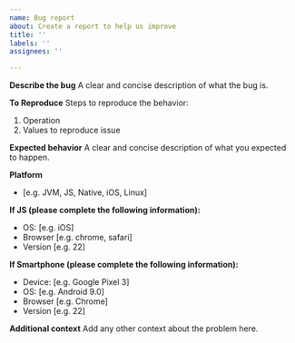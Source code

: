 ```yaml
---
name: Bug report
about: Create a report to help us improve
title: ''
labels: ''
assignees: ''

---
```


**Describe the bug**
A clear and concise description of what the bug is.

**To Reproduce**
Steps to reproduce the behavior:
1. Operation
2. Values to reproduce issue

**Expected behavior**
A clear and concise description of what you expected to happen.

**Platform**
 - [e.g. JVM, JS, Native, iOS, Linux]

**If JS (please complete the following information):**
 - OS: [e.g. iOS]
 - Browser [e.g. chrome, safari]
 - Version [e.g. 22]

**If Smartphone (please complete the following information):**
 - Device: [e.g. Google Pixel 3]
 - OS: [e.g. Android 9.0]
 - Browser [e.g. Chrome]
 - Version [e.g. 22]

**Additional context**
Add any other context about the problem here.
